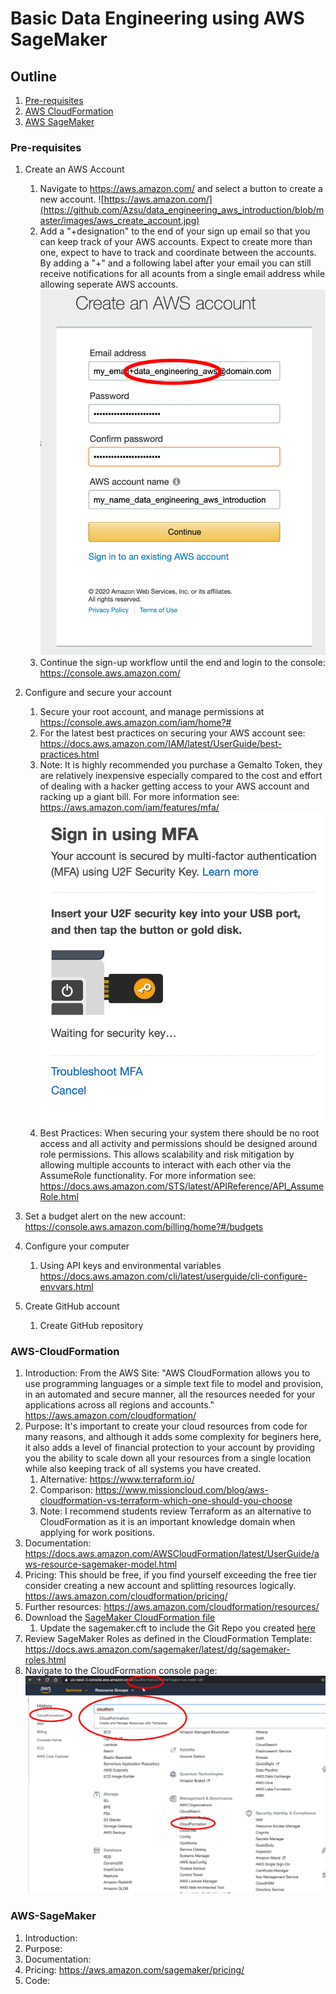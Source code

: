 # Basic Data Engineering using AWS SageMaker

## Outline

1. [Pre-requisites](#pre-requisites)
1. [AWS CloudFormation](#aws-cloudformation)
1. [AWS SageMaker](#aws-sagemaker)


### Pre-requisites

1. Create an AWS Account
   1. Navigate to https://aws.amazon.com/ and select a button to create a new account. ![https://aws.amazon.com/](https://github.com/Azsu/data_engineering_aws_introduction/blob/master/images/aws_create_account.jpg)
   1. Add a "+designation" to the end of your sign up email so that you can keep track of your AWS accounts. Expect to create more than one, expect to have to track and coordinate between the accounts. By adding a "+" and a following label after your email you can still receive notifications for all acounts from a single email address while allowing seperate AWS accounts. ![User Details](https://github.com/Azsu/data_engineering_aws_introduction/blob/master/images/aws_user_details.jpg)
   1. Continue the sign-up workflow until the end and login to the console: https://console.aws.amazon.com/
   
1. Configure and secure your account 
   1. Secure your root account, and manage permissions at https://console.aws.amazon.com/iam/home?# 
   1. For the latest best practices on securing your AWS account see: https://docs.aws.amazon.com/IAM/latest/UserGuide/best-practices.html 
   1. Note: It is highly recommended you purchase a Gemalto Token, they are relatively inexpensive especially compared to the cost and effort of dealing with a hacker getting access to your AWS account and racking up a giant bill. For more information see: https://aws.amazon.com/iam/features/mfa/ ![mfa](https://github.com/Azsu/data_engineering_aws_introduction/blob/master/images/mfa.jpg)
   1. Best Practices: When securing your system there should be no root access and all activity and permissions should be designed around role permissions. This allows scalability and risk mitigation by allowing multiple accounts to interact with each other via the AssumeRole functionality. For more information see: https://docs.aws.amazon.com/STS/latest/APIReference/API_AssumeRole.html
1. Set a budget alert on the new account: https://console.aws.amazon.com/billing/home?#/budgets
1. Configure your computer
   1. Using API keys and environmental variables https://docs.aws.amazon.com/cli/latest/userguide/cli-configure-envvars.html
1. Create GitHub account
   1. Create GitHub repository


### AWS-CloudFormation

1. Introduction: From the AWS Site: "AWS CloudFormation allows you to use programming languages or a simple text file to model and provision, in an automated and secure manner, all the resources needed for your applications across all regions and accounts." https://aws.amazon.com/cloudformation/
1. Purpose: It's important to create your cloud resources from code for many reasons, and although it adds some complexity for beginers here, it also adds a level of financial protection to your account by providing you the ability to scale down all your resources from a single location while also keeping track of all systems you have created.
   1. Alternative: https://www.terraform.io/
   1. Comparison: https://www.missioncloud.com/blog/aws-cloudformation-vs-terraform-which-one-should-you-choose
   1. Note: I recommend students review Terraform as an alternative to CloudFormation as it is an important knowledge domain when applying for work positions.
1. Documentation: https://docs.aws.amazon.com/AWSCloudFormation/latest/UserGuide/aws-resource-sagemaker-model.html
1. Pricing: This should be free, if you find yourself exceeding the free tier consider creating a new account and splitting resources logically. https://aws.amazon.com/cloudformation/pricing/
1. Further resources: https://aws.amazon.com/cloudformation/resources/
1. Download the [SageMaker CloudFormation file](https://github.com/Azsu/data_engineering_aws_introduction/blob/master/etc/sagemaker.cft)
   1. Update the sagemaker.cft to include the Git Repo you created [here](#pre-requisites)
1. Review SageMaker Roles as defined in the CloudFormation Template: https://docs.aws.amazon.com/sagemaker/latest/dg/sagemaker-roles.html
1. Navigate to the CloudFormation console page: ![cloudformation](https://github.com/Azsu/data_engineering_aws_introduction/blob/master/images/cloudformation.jpg)

### AWS-SageMaker

1. Introduction:
1. Purpose:
1. Documentation: 
1. Pricing: https://aws.amazon.com/sagemaker/pricing/
1. Code:
